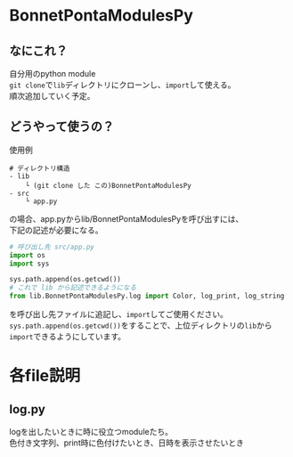 # BonnetPontaModulesPy
## なにこれ？
自分用のpython module  
`git clone`で`lib`ディレクトリにクローンし、`import`して使える。  
順次追加していく予定。  

## どうやって使うの？
使用例
```
# ディレクトリ構造
- lib
    └ (git clone した この)BonnetPontaModulesPy
- src
    └ app.py
```
の場合、app.pyからlib/BonnetPontaModulesPyを呼び出すには、  
下記の記述が必要になる。  
```py
# 呼び出し先 src/app.py
import os
import sys

sys.path.append(os.getcwd())
# これで lib から記述できるようになる
from lib.BonnetPontaModulesPy.log import Color, log_print, log_string
```
を呼び出し先ファイルに追記し、`import`してご使用ください。  
`sys.path.append(os.getcwd())`をすることで、上位ディレクトリの`lib`から`import`できるようにしています。

# 各file説明
## log.py
logを出したいときに時に役立つmoduleたち。  
色付き文字列、print時に色付けたいとき、日時を表示させたいとき  